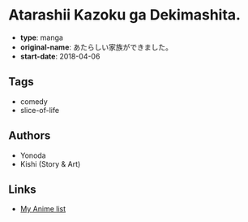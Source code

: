 # Atarashii Kazoku ga Dekimashita.

-   **type**: manga
-   **original-name**: あたらしい家族ができました。
-   **start-date**: 2018-04-06

## Tags

-   comedy
-   slice-of-life

## Authors

-   Yonoda
-   Kishi (Story & Art)

## Links

-   [My Anime list](https://myanimelist.net/manga/120695/Atarashii_Kazoku_ga_Dekimashita)

